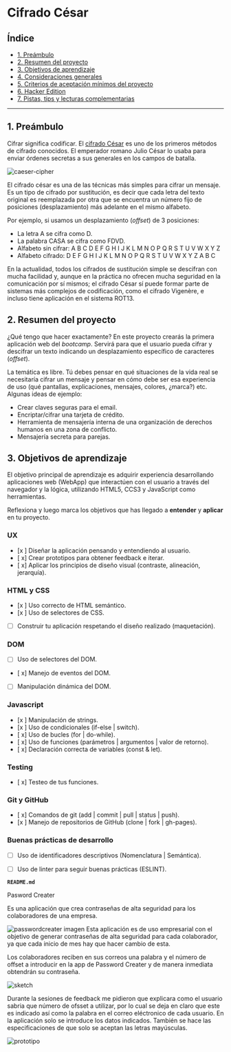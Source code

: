 # Cifrado César

## Índice

* [1. Preámbulo](#1-preámbulo)
* [2. Resumen del proyecto](#2-resumen-del-proyecto)
* [3. Objetivos de aprendizaje](#3-objetivos-de-aprendizaje)
* [4. Consideraciones generales](#4-consideraciones-generales)
* [5. Criterios de aceptación mínimos del proyecto](#5-criterios-de-aceptación-mínimos-del-proyecto)
* [6. Hacker Edition](#6-hacker-edition)
* [7. Pistas, tips y lecturas complementarias](#6-pistas-tips-y-lecturas-complementarias)

***

## 1. Preámbulo

Cifrar significa codificar. El [cifrado César](https://en.wikipedia.org/wiki/Caesar_cipher)
es uno de los primeros métodos de cifrado conocidos. El emperador romano Julio
César lo usaba para enviar órdenes secretas a sus generales en los campos de
batalla.

![caeser-cipher](https://upload.wikimedia.org/wikipedia/commons/thumb/2/2b/Caesar3.svg/2000px-Caesar3.svg.png)

El cifrado césar es una de las técnicas más simples para cifrar un mensaje. Es
un tipo de cifrado por sustitución, es decir que cada letra del texto original
es reemplazada por otra que se encuentra un número fijo de posiciones
(desplazamiento) más adelante en el mismo alfabeto.

Por ejemplo, si usamos un desplazamiento (_offset_) de 3 posiciones:

* La letra A se cifra como D.
* La palabra CASA se cifra como FDVD.
* Alfabeto sin cifrar: A B C D E F G H I J K L M N O P Q R S T U V W X Y Z
* Alfabeto cifrado: D E F G H I J K L M N O P Q R S T U V W X Y Z A B C

En la actualidad, todos los cifrados de sustitución simple se descifran con
mucha facilidad y, aunque en la práctica no ofrecen mucha seguridad en la
comunicación por sí mismos; el cifrado César sí puede formar parte de sistemas
más complejos de codificación, como el cifrado Vigenère, e incluso tiene
aplicación en el sistema ROT13.

## 2. Resumen del proyecto

¿Qué tengo que hacer exactamente? En este proyecto crearás la primera aplicación
web del _bootcamp_. Servirá para que el usuario pueda cifrar y descifrar un
texto indicando un desplazamiento específico de caracteres (_offset_).

La temática es libre. Tú debes pensar en qué situaciones de la vida real se
necesitaría cifrar un mensaje y pensar en cómo debe ser esa experiencia de uso
(qué pantallas, explicaciones, mensajes, colores, ¿marca?) etc. Algunas ideas de
ejemplo:

* Crear claves seguras para el email.
* Encriptar/cifrar una tarjeta de crédito.
* Herramienta de mensajería interna de una organización de derechos humanos en
  una zona de conflicto.
* Mensajería secreta para parejas.

## 3. Objetivos de aprendizaje

El objetivo principal de aprendizaje es adquirir experiencia desarrollando
aplicaciones web (WebApp) que interactúen con el usuario a través del navegador
y la lógica, utilizando HTML5, CCS3 y JavaScript como herramientas.

Reflexiona y luego marca los objetivos que has llegado a **entender** y **aplicar** en tu proyecto.

### UX

- [x ] Diseñar la aplicación pensando y entendiendo al usuario.
- [ x] Crear prototipos para obtener feedback e iterar.
- [ x] Aplicar los principios de diseño visual (contraste, alineación, jerarquía).

### HTML y CSS

- [x ] Uso correcto de HTML semántico.
- [x ] Uso de selectores de CSS.
- [ ] Construir tu aplicación respetando el diseño realizado (maquetación).

### DOM

- [ ] Uso de selectores del DOM.
- [ x] Manejo de eventos del DOM.
- [ ] Manipulación dinámica del DOM.

### Javascript

- [x ] Manipulación de strings.
- [x ] Uso de condicionales (if-else | switch).
- [ x] Uso de bucles (for | do-while).    
- [ x] Uso de funciones (parámetros | argumentos | valor de retorno).
- [ x] Declaración correcta de variables (const & let).

### Testing
- [ x] Testeo de tus funciones.

### Git y GitHub
- [ x] Comandos de git (add | commit | pull | status | push).
- [x ] Manejo de repositorios de GitHub (clone | fork | gh-pages).

### Buenas prácticas de desarrollo
- [ ] Uso de identificadores descriptivos (Nomenclatura | Semántica).
- [ ] Uso de linter para seguir buenas prácticas (ESLINT).


**`README.md`**

Pasword Creater

Es una aplicación que crea contraseñas de alta seguridad para los colaboradores de una empresa.

![passwordcreater](src="./imagens/passwordcreater.png") imagen
Esta aplicación es de uso empresarial con el objetivo de generar contraseñas de alta seguridad para cada colaborador, ya que cada inicio de mes hay que hacer cambio de esta.

Los colaboradores reciben en sus correos  una palabra  y el número de offset a introducir en la app de Password Creater y de manera inmediata obtendrán su contraseña.

 ![sketch](scr="./imagens/sketch.jpg")

Durante la sesiones de feedback me pidieron que explicara como el usuario sabria que número de ofsset a utilizar, por lo cual se deja en claro que este es indicado así como la palabra en el correo eléctronico de cada usuario. En la aplicación solo se introduce los datos indicados. También se hace las especificaciones de que solo se aceptan las letras mayúsculas.

![prototipo](src="./imagens/prototipo.png")

